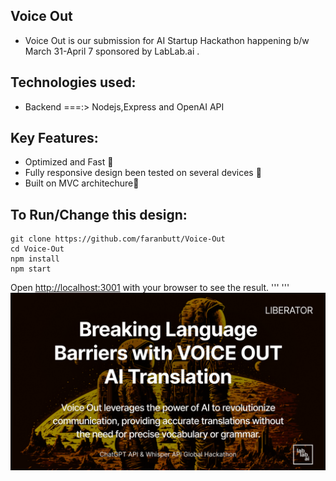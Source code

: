 ## Voice Out 
* Voice Out is our submission for AI Startup Hackathon happening b/w March 31-April 7 sponsored by LabLab.ai .

## Technologies used:
* Backend ===:> Nodejs,Express and OpenAI API

## Key Features:
* Optimized and Fast 🚀
* Fully responsive design been tested on several devices 📱
* Built on MVC architechure🎨



## To Run/Change this design:
```
git clone https://github.com/faranbutt/Voice-Out
cd Voice-Out
npm install
npm start
```
Open [http://localhost:3001](http://localhost:3001/) with your browser to see the result.
'''
'''
![Screenshot from 2023-03-24 17-23-26](https://github.com/faranbutt/Voice-Out/blob/main/voice%20out.png)



